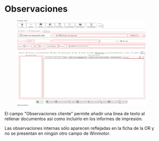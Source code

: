 # Observaciones

<figure><img src="../../../../../.gitbook/assets/imagen (5).png" alt=""><figcaption></figcaption></figure>

El campo "Observaciones cliente" permite añadir una línea de texto al rellenar documentos así como incluirlo en los informes de impresión.

Las observaciones internas sólo aparecen reflejadas en la ficha de la OR y no se presentan en ningún otro campo de Winmotor.
